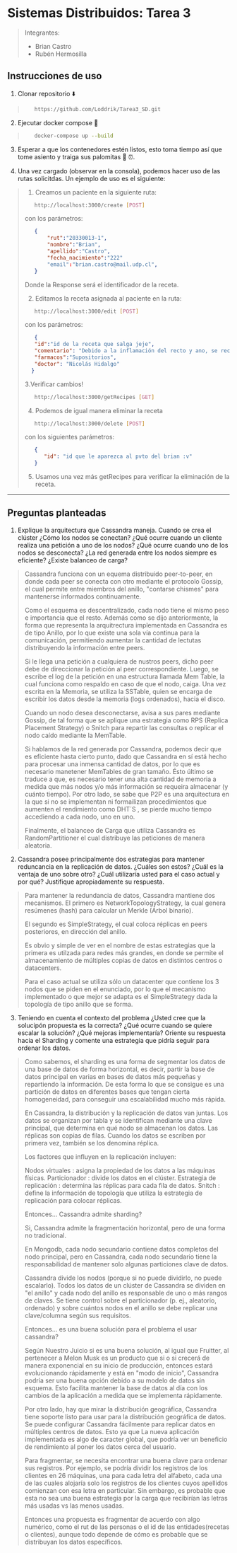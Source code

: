 # **Sistemas Distribuidos:  Tarea 3**

>
>Integrantes:
>
> - Brian Castro
> - Rubén Hermosilla
>

## **Instrucciones de uso**

1. Clonar repositorio ⬇️
>
> ```bash
>    https://github.com/Loddrik/Tarea3_SD.git
>    ```
>

2. Ejecutar docker compose 🏁
>
>```bash
>    docker-compose up --build
>    ```
>
3. Esperar a que los contenedores estén listos, esto toma tiempo así que tome asiento y traiga sus palomitas 🍿 ⏰.

4. Una vez cargado (observar en la consola), podemos hacer uso de las rutas solicitdas. Un ejemplo de uso es el siguiente:

>
> 1. Creamos un paciente en la siguiente ruta:
>
>```bash
>    http://localhost:3000/create [POST]
>    ```
>
> con los parámetros:
>
>```json
>    {
>        "rut":"20330013-1",
>        "nombre":"Brian",
>        "apellido":"Castro",
>        "fecha_nacimiento":"222"
>        "email":"brian.castro@mail.udp.cl",
>    }
>    ```
>
> Donde la Response será el identificador de la receta.
>
> 2. Editamos la receta asignada al paciente en la ruta:
>
>```bash
>    http://localhost:3000/edit [POST]
>    ```
>
> con los parámetros:
>
>```json
>    {
>    "id":"id de la receta que salga jeje",
>    "comentario": "Debido a la inflamación del recto y ano, se recomienda una buena lavada de poto.",
>    "farmacos":"Supositorios",
>    "doctor": "Nicolás Hidalgo"
>   }
>    ```
>
> 3.Verificar cambios!
>
>```bash
>    http://localhost:3000/getRecipes [GET]
>    ```
>
> 4. Podemos de igual manera eliminar la receta
>
>```bash
>    http://localhost:3000/delete [POST]
>    ```
>
> con los siguientes parámetros:
>
>```json
>    {
>       "id": "id que le aparezca al pvto del brian :v"
>    }
> 
>    ```
>
> 5. Usamos una vez más getRecipes para verificar la eliminación de la receta.
>

___

## **Preguntas planteadas**

1. Explique la arquitectura que Cassandra maneja. Cuando se crea el clúster ¿Cómo los nodos se conectan?
¿Qué ocurre cuando un cliente realiza una petición a uno de los nodos? ¿Qué ocurre cuando uno de los nodos se desconecta?
¿La red generada entre los nodos siempre es eficiente? ¿Existe balanceo de carga?

>
> Cassandra funciona con un equema distribuido peer-to-peer,
> en donde cada peer se conecta
> con otro mediante el protocolo Gossip,
> el cual permite entre miembros del anillo, "contarse
> chismes" para mantenerse informados continuamente.
>
> Como el esquema es descentralizado, cada
> nodo tiene el mismo peso e importancia que el resto.
> Además como se dijo anteriormente, la
> forma que representa la arquitrectura implementada
> en Cassandra es de tipo Anillo, por lo que
> existe una sola vía continua para la comunicación,
> permitiendo aumentar la cantidad de lectutas
> distribuyendo la información entre peers.
>
> Si le llega una petición a cualquiera de nustros
> peers, dicho peer debe de direccionar la petición
> al peer correspondiente. Luego, se escribe el log
> de la petición en una estructura llamada Mem Table,
> la cual funciona como respaldo en caso de que el nodo,
> caiga. Una vez escrita en la Memoria, se utiliza la SSTable,
> quien se encarga de escribir los datos desde la memoria (logs
> ordenados), hacia el disco.
>
> Cuando un nodo desea desconectarse, avisa a sus pares
> mediante Gossip, de tal forma que se aplique una estrategia
> como RPS (Replica Placement Strategy) o Snitch para repartir las
> consultas o replicar el nodo caído mediante la MemTable.
>
> Si hablamos de la red generada por Cassandra, podemos decir que
> es eficiente hasta cierto punto, dado que Cassandra en sí está hecho
> para procesar una inmensa cantidad de datos, por lo que es necesario
> manetener MemTables de gran tamaño. Ésto último se traduce a que,
> es necesario tener una alta cantidad de memoria a medida que más nodos
> y/o más información se requeira almacenar (y cuánto tiempo). Por otro lado,
> se sabe que P2P es una arquitectura en la que si no se implementan ni
> formailizan procedimientos que aumenten el rendimiento como DHT´S ,
> se pierde mucho tiempo accediendo a cada nodo, uno en uno.
>
> Finalmente, el balanceo de Carga que utiliza Cassandra es RandomPartitioner
> el cual distribuye las peticiones de manera aleatoria.
>

2. Cassandra posee principalmente dos estrategias para mantener reduncancia
en la replicación de datos. ¿Cuáles son estos? ¿Cuál es la ventaja de uno sobre otro?
¿Cuál utilizaría usted para el caso actual y por qué? Justifique apropiadamente su respuesta.

>
> Para mantener la redundancia de datos, Cassandra mantiene dos mecanismos.
> El primero es NetworkTopologyStrategy, la cual genera resúmenes (hash) para calcular
> un Merkle (Árbol binario).
>
> El segundo es SimpleStrategy, el cual coloca réplicas en peers posteriores, en dirección
> del anillo.
>
> Es obvio y simple de ver en el nombre de estas estrategias que la primera
> es utilzada para redes más grandes, en donde se permite el almacenamiento
> de múltiples copias de datos en distintos centros o datacenters.
>
> Para el caso actual se utiliza sólo un datacenter que contiene los 3 nodos que
> se piden en el enunciado, por lo que el mecanismo implementado o que mejor se adapta
> es el SimpleStrategy dada la topología de tipo anillo que se forma.
>

3. Teniendo en cuenta el contexto del problema ¿Usted cree que la solucipón propuesta
es la correcta? ¿Qué ocurre cuando se quiere escalar la solución? ¿Qué mejoras implementaría?
Oriente su respuesta hacia el Sharding y comente una estrategia que pidría seguir para ordenar
los datos.

>
>Como sabemos, el sharding es una forma de segmentar los datos de una base de datos de forma horizontal, es decir, partir la base de datos principal en varias en bases de datos más pequeñas y repartiendo la información. De esta forma lo que se consigue es una partición de datos en diferentes bases que tengan cierta homogeneidad, para conseguir una escalabilidad mucho más rápida.
>
>En Cassandra, la distribución y la replicación de datos van juntas. Los datos se organizan por tabla y se identifican mediante una clave principal, que determina en qué nodo se almacenan los datos. Las réplicas son copias de filas. Cuando los datos se escriben por primera vez, también se los denomina réplica.
>
>Los factores que influyen en la replicación incluyen:
>
>Nodos virtuales : asigna la propiedad de los datos a las máquinas físicas.
>Particionador : divide los datos en el clúster.
>Estrategia de replicación : determina las réplicas para cada fila de datos.
>Snitch : define la información de topología que utiliza la estrategia de replicación para colocar réplicas.
>
>Entonces... Cassandra admite sharding?
>
>Si, Cassandra admite la fragmentación horizontal, pero de una forma no tradicional.
>
>En Mongodb, cada nodo secundario contiene datos completos del nodo principal, pero en Cassandra, cada nodo secundario tiene la responsabilidad de mantener solo algunas particiones clave de datos.
>
>Cassandra divide los nodos (porque si no puede dividirlo, no puede escalarlo). Todos los datos de un clúster de Cassandra se dividen en "el anillo" y cada nodo del anillo es responsable de uno o más rangos de claves. Se tiene control sobre el particionador (p. ej., aleatorio, ordenado) y sobre cuántos nodos en el anillo se debe replicar una clave/columna según sus requisitos.
>
>Entonces... es una buena solución para el problema el usar cassandra?
>
>Según Nuestro Juicio si es una buena solución, al igual que Fruitter, al pertenecer a Melon Musk es un producto que si o si crecerá de manera exponencial en su inicio de producción, entonces estará evolucionando rápidamente y está en "modo de inicio", Cassandra podría ser una buena opción debido a su modelo de datos sin esquema. Esto facilita mantener la base de datos al día con los cambios de la aplicación a medida que se implementa rápidamente.
>
>Por otro lado, hay que mirar la distribución geográfica, Cassandra tiene soporte listo para usar para la distribución geográfica de datos. Se puede configurar Cassandra fácilmente para replicar datos en múltiples centros de datos. Esto ya que La nueva aplicación implementada es algo de caracter global, que podría ver un beneficio de rendimiento al poner los datos cerca del usuario.
>
>Para fragmentar, se necesita encontrar una buena clave para ordenar sus registros. Por ejemplo, se podría dividir los registros de los clientes en 26 máquinas, una para cada letra del alfabeto, cada una de las cuales alojaría solo los registros de los clientes cuyos apellidos comienzan con esa letra en particular. Sin embargo, es probable que esta no sea una buena estrategia por la carga que recibirían las letras más usadas vs las menos usadas.
>
>Entonces una propuesta es fragmentar de acuerdo con algo numérico, como el rut de las personas o el id de las entidades(recetas o clientes), aunque todo depende de cómo es probable que se distribuyan los datos específicos.
>
>